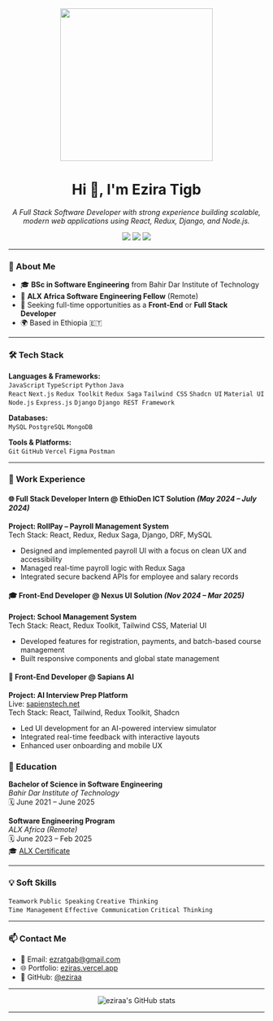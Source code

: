 <div align="center">
  <img src="https://media3.giphy.com/media/jRf5fsn8G6YaogAWxn/200w.webp" width="300" />
</div>
<h1 align="center">Hi 👋, I'm Ezira Tigb</h1>
<p align="center">
  <em>A Full Stack Software Developer with strong experience building scalable, modern web applications using React, Redux, Django, and Node.js.</em>
</p>

<p align="center">
  <a href="mailto:ezratgab@gmail.com"><img src="https://img.shields.io/badge/Gmail-ezratgab@gmail.com-red?style=for-the-badge&logo=gmail&logoColor=white" /></a>
  <a href="https://eziras.vercel.app"><img src="https://img.shields.io/badge/Portfolio-eziras.vercel.app-blueviolet?style=for-the-badge&logo=vercel" /></a>
  <a href="https://github.com/eziraa"><img src="https://img.shields.io/github/followers/eziraa?label=Follow&style=for-the-badge&logo=github" /></a>
</p>

---

### 🚀 About Me

- 🎓 **BSc in Software Engineering** from Bahir Dar Institute of Technology 
- 🧠 **ALX Africa Software Engineering Fellow** (Remote)
- 💼 Seeking full-time opportunities as a **Front-End** or **Full Stack Developer**
- 🌍 Based in Ethiopia 🇪🇹

---

### 🛠️ Tech Stack

**Languages & Frameworks:**  
`JavaScript` `TypeScript` `Python` `Java`  
`React` `Next.js` `Redux Toolkit` `Redux Saga` `Tailwind CSS` `Shadcn UI` `Material UI`  
`Node.js` `Express.js` `Django` `Django REST Framework`

**Databases:**  
`MySQL` `PostgreSQL` `MongoDB`

**Tools & Platforms:**  
`Git` `GitHub` `Vercel` `Figma` `Postman`  

---

### 💼 Work Experience

#### 🌐 Full Stack Developer Intern @ EthioDen ICT Solution *(May 2024 – July 2024)*  
**Project: RollPay – Payroll Management System**  
Tech Stack: React, Redux, Redux Saga, Django, DRF, MySQL  
- Designed and implemented payroll UI with a focus on clean UX and accessibility  
- Managed real-time payroll logic with Redux Saga  
- Integrated secure backend APIs for employee and salary records  

#### 🎓 Front-End Developer @ Nexus UI Solution *(Nov 2024 – Mar 2025)*  
**Project: School Management System**  
Tech Stack: React, Redux Toolkit, Tailwind CSS, Material UI  
- Developed features for registration, payments, and batch-based course management  
- Built responsive components and global state management  

#### 🤖 Front-End Developer @ Sapians AI  
**Project: AI Interview Prep Platform**  
Live: [sapienstech.net](https://sapienstech.net)  
Tech Stack: React, Tailwind, Redux Toolkit, Shadcn  
- Led UI development for an AI-powered interview simulator  
- Integrated real-time feedback with interactive layouts  
- Enhanced user onboarding and mobile UX  


### 📜 Education

**Bachelor of Science in Software Engineering**  
*Bahir Dar Institute of Technology*  
🗓️ June 2021 – June 2025  

**Software Engineering Program**  
*ALX Africa (Remote)*  
🗓️ June 2023 – Feb 2025  
🎓 [ALX Certificate](https://intranet.alxswe.com/certificates/hBC2HEMJSF)

---

### 💡 Soft Skills

`Teamwork` `Public Speaking` `Creative Thinking`  
`Time Management` `Effective Communication` `Critical Thinking`

---

### 📫 Contact Me

- 📧 Email: [ezratgab@gmail.com](mailto:ezratgab@gmail.com)  
- 🌐 Portfolio: [eziras.vercel.app](https://eziras.vercel.app)  
- 🔗 GitHub: [@eziraa](https://github.com/eziraa)

---

<div align="center">
  <img src="https://github-readme-stats.vercel.app/api?username=eziraa&show_icons=true&theme=radical" alt="eziraa's GitHub stats" />
</div>

---

